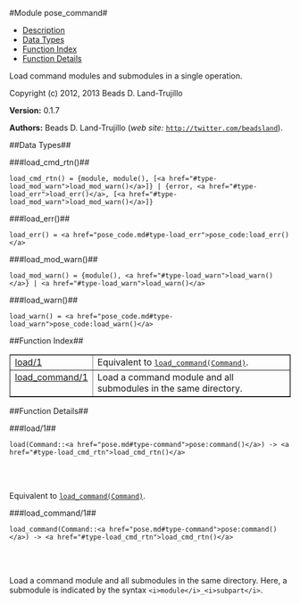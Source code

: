 

#Module pose_command#
* [Description](#description)
* [Data Types](#types)
* [Function Index](#index)
* [Function Details](#functions)


Load command modules and submodules in a single operation.

Copyright (c) 2012, 2013 Beads D. Land-Trujillo

__Version:__ 0.1.7

__Authors:__ Beads D. Land-Trujillo (_web site:_ [`http://twitter.com/beadsland`](http://twitter.com/beadsland)).
<a name="types"></a>

##Data Types##




###<a name="type-load_cmd_rtn">load_cmd_rtn()</a>##



	load_cmd_rtn() = {module, module(), [<a href="#type-load_mod_warn">load_mod_warn()</a>]} | {error, <a href="#type-load_err">load_err()</a>, [<a href="#type-load_mod_warn">load_mod_warn()</a>]}



###<a name="type-load_err">load_err()</a>##



	load_err() = <a href="pose_code.md#type-load_err">pose_code:load_err()</a>



###<a name="type-load_mod_warn">load_mod_warn()</a>##



	load_mod_warn() = {module(), <a href="#type-load_warn">load_warn()</a>} | <a href="#type-load_warn">load_warn()</a>



###<a name="type-load_warn">load_warn()</a>##



	load_warn() = <a href="pose_code.md#type-load_warn">pose_code:load_warn()</a>
<a name="index"></a>

##Function Index##


<table width="100%" border="1" cellspacing="0" cellpadding="2" summary="function index"><tr><td valign="top"><a href="#load-1">load/1</a></td><td>Equivalent to <a href="#load_command-1"><tt>load_command(Command)</tt></a>.</td></tr><tr><td valign="top"><a href="#load_command-1">load_command/1</a></td><td>Load a command module and all submodules in the same directory.</td></tr></table>


<a name="functions"></a>

##Function Details##

<a name="load-1"></a>

###load/1##


	load(Command::<a href="pose.md#type-command">pose:command()</a>) -> <a href="#type-load_cmd_rtn">load_cmd_rtn()</a>
<br></br>


Equivalent to [`load_command(Command)`](#load_command-1).<a name="load_command-1"></a>

###load_command/1##


	load_command(Command::<a href="pose.md#type-command">pose:command()</a>) -> <a href="#type-load_cmd_rtn">load_cmd_rtn()</a>
<br></br>


Load a command module and all submodules in the same directory.
Here, a submodule is indicated by the syntax
`<i>module</i>_<i>subpart</i>`.